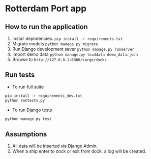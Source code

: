 # Rotterdam Port app

## How to run the application
1. Install depndencies.
    `pip install -r requirements.txt`
2. Migrate models
`python manage.py migrate`
3. Run Django development sever
`python manage.py runserver`
4. Import demo data `python manage.py loaddata demo_data.json`
5. Browse to `http://127.0.0.1:8000/cargo/docks`
## Run tests
* To run full suite
``` bash
pip install -r requirements_dev.txt
python runtests.py
```
* To run Django tests
``` bash
python manage.py test
```

## Assumptions
1. All data will be inserted via Django Admin.
2. When a ship enter to dock or exit from dock, a log will be created.
